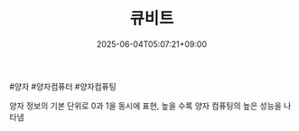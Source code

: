 ﻿---
title: "큐비트"
date: 2025-06-04T05:07:21+09:00
lastmod: 2025-06-04T05:07:21+09:00
type: docs
sidebar:
  open: true
weight: 4
---
<div style="display:none">
  <meta property="article:published_time" content="2025-06-03T20:07:21Z" />
  <meta property="article:modified_time" content="2025-06-03T20:07:21Z" />
</div>
#양자 #양자컴퓨터 #양자컴퓨팅

양자 정보의 기본 단위로 0과 1을 동시에 표현, 높을 수록 양자 컴퓨팅의 높은 성능을 나타냄
